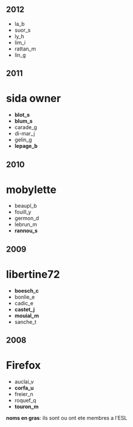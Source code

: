 2012
----

- la_b
- suor_s
- ly_h
- lim_i
- rattan_m
- lin_g

2011
----

sida owner
==========

- **blot_s**
- **blum_s**
- carade_g
- di-mar_j
- gelin_g
- **lepage_b**

2010
----

mobylette
=========

- beaupl_b
- fouill_y
- germon_d
- lebrun_m
- **rannou_s**

2009
----

libertine72
===========

- **boesch_c**
- bonlie_e
- cadic_e
- **castet_j**
- **mouial_m**
- sanche_t

2008
----

Firefox
=======

- auclai_v 
- **corfa_u**
- freier_n
- roquef_q
- **touron_m**

**noms en gras**: ils sont ou ont ete membres a l'ESL
